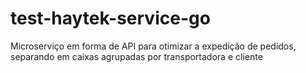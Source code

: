 # test-haytek-service-go
Microserviço em forma de API para otimizar a expedição de pedidos, separando em caixas agrupadas por transportadora e cliente
